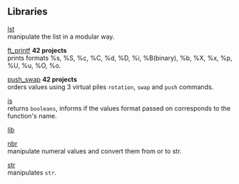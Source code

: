 

## Libraries

[lst](https://github.com/spajeo/push_swap/tree/master/libft/lst)         	
  	manipulate the list in a modular way.

[ft_printf](https://github.com/spajeo/push_swap/tree/master/libft/ft_printf) __42 projects__   	   
	prints formats %s, %S, %c, %C, %d, %D, %i, %B(binary), %b, %X, %x, %p, %U, %u, %O, %o.      

[push_swap](https://github.com/spajeo/push_swap/tree/master/libft/push_swap)	__42 projects__           	   
	orders values using 3 virtual piles `rotation`, `swap` and `push` commands.    

[is](https://github.com/spajeo/push_swap/tree/master/libft/is)     
  returns `booleans`, informs if the values format passed on corresponds to the function's name.

[lib](https://github.com/spajeo/push_swap/tree/master/libft/lib)     
  	

[nbr](https://github.com/spajeo/push_swap/tree/master/libft/nbr)       	   
	manipulate numeral values and convert them from or to str.


[str](https://github.com/spajeo/push_swap/tree/master/libft/str)  	       
	manipulates `str`.

